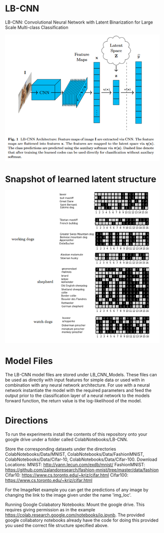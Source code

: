 # LB-CNN
LB-CNN: Convolutional Neural Network with Latent Binarization for Large Scale Multi-class Classification

![alt text](https://github.com/treese41528/LB-CNN/blob/main/Images/LB_CNN.PNG)

# Snapshot of learned latent structure

![alt text](https://github.com/treese41528/LB-CNN/blob/main/Images/WorkingDogs.png)


# Model Files
The LB-CNN model files are stored under LB_CNN_Models. These files can be used as directly with input features for simple data or used with in combination with any neural network architecture. For use with a neural network instantiate the model with the required parameters and feed the output prior to the classification layer of a neural network to the models forward function, the return value is the log-likelihood of the model.



# Directions

To run the experiments install the contents of this repository onto your google drive under a folder called ColabNotebooks/LB-CNN.

Store the corresponding datasets under the directories ColabNotebooks/Data/MNIST, ColabNotebooks/Data/FashionMNIST, ColabNotebooks/Data/Cifar-10, ColabNotebooks/Data/Cifar-100.
Download Locations:
MNIST: http://yann.lecun.com/exdb/mnist/
FashionMNIST: https://github.com/zalandoresearch/fashion-mnist/tree/master/data/fashion
Cifar10: https://www.cs.toronto.edu/~kriz/cifar.html
Cifar100: https://www.cs.toronto.edu/~kriz/cifar.html


For the ImageNet example you can get the predictions of any image by changing the link to the image given under the name 'img_loc'.

Running Google Colabatory Notebooks:
Mount the google drive. This requires giving permission as in the example https://colab.research.google.com/notebooks/io.ipynb.
The provided google collabatory notebooks already have the code for doing this provided you used the correct file structure specified above.
